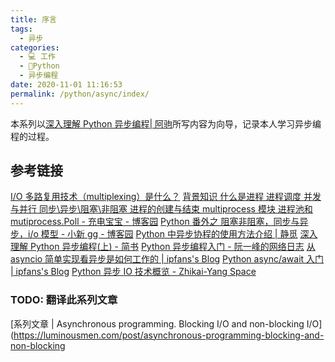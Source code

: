 ```yaml
---
title: 序言
tags: 
  - 异步
categories: 
  - 💻 工作
  - 🐍Python
  - 异步编程
date: 2020-11-01 11:16:53
permalink: /python/async/index/
---
```

本系列以[深入理解 Python 异步编程| 阿驹](https://aju.space/2017/07/31/Drive-into-python-asyncio-programming-part-1.html)所写内容为向导，记录本人学习异步编程的过程。

## 参考链接
[I/O 多路复用技术（multiplexing）是什么？](https://www.zhihu.com/question/28594409/answer/52763082)
[背景知识 什么是进程 进程调度 并发与并行 同步\异步\阻塞\非阻塞 进程的创建与结束 multiprocess 模块 进程池和 mutiprocess.Poll - 充电宝宝 - 博客园](https://www.cnblogs.com/16795079a/p/10445071.html)
[Python 番外之 阻塞非阻塞，同步与异步，i/o 模型 - 小新 gg - 博客园](https://www.cnblogs.com/xiaoxinfengjixuchui/p/5698337.html)
[Python 中异步协程的使用方法介绍 | 静觅](https://cuiqingcai.com/6160.html)
[深入理解 Python 异步编程(上) - 简书](https://www.jianshu.com/p/794c7887b0cb)
[Python 异步编程入门 - 阮一峰的网络日志](http://www.ruanyifeng.com/blog/2019/11/python-asyncio.html)
[从 asyncio 简单实现看异步是如何工作的 | ipfans's Blog](https://www.4async.com/2016/02/2016-02-03-simple-implement-asyncio-to-understand-how-async-works/)
[Python async/await 入门 | ipfans's Blog](https://www.4async.com/2015/08/2015-08-14-introduction-to-async-and-await/)
[Python 异步 IO 技术概览 - Zhikai-Yang Space](http://zhikai.pro/post/Python%E5%BC%82%E6%AD%A5IO%E6%8A%80%E6%9C%AF%E6%A6%82%E8%A7%88)
### TODO: 翻译此系列文章
[系列文章 | Asynchronous programming. Blocking I/O and non-blocking I/O](https://luminousmen.com/post/asynchronous-programming-blocking-and-non-blocking